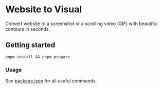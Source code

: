 # Website to Visual
Convert website to a screenshot or a scrolling video (GIF) with beautiful contours in seconds.

## Getting started
`pnpm install && pnpm prepare`

### Usage
See [package.json](./package.json) for all useful commands.